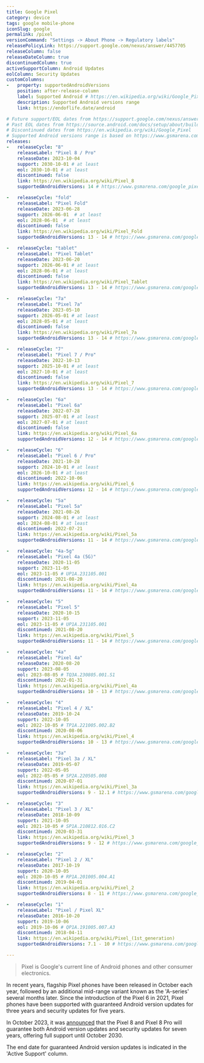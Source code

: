 ```yaml
---
title: Google Pixel
category: device
tags: google mobile-phone
iconSlug: google
permalink: /pixel
versionCommand: "Settings -> About Phone -> Regulatory labels"
releasePolicyLink: https://support.google.com/nexus/answer/4457705
releaseColumn: false
releaseDateColumn: true
discontinuedColumn: true
activeSupportColumn: Android Updates
eolColumn: Security Updates
customColumns:
-   property: supportedAndroidVersions
    position: after-release-column
    label: Supported Android # https://en.wikipedia.org/wiki/Google_Pixel#Phones
    description: Supported Android versions range
    link: https://endoflife.date/android

# Future support/EOL dates from https://support.google.com/nexus/answer/4457705 and https://en.wikipedia.org/wiki/Google_Pixel.
# Past EOL dates from https://source.android.com/docs/setup/about/build-numbers (the latest release date wins).
# Discontinued dates from https://en.wikipedia.org/wiki/Google_Pixel
# Supported Android versions range is based on https://www.gsmarena.com/.
releases:
-   releaseCycle: "8"
    releaseLabel: "Pixel 8 / Pro"
    releaseDate: 2023-10-04
    support: 2030-10-01 # at least
    eol: 2030-10-01 # at least
    discontinued: false
    link: https://en.wikipedia.org/wiki/Pixel_8
    supportedAndroidVersions: 14 # https://www.gsmarena.com/google_pixel_8-12546.php

-   releaseCycle: "fold"
    releaseLabel: "Pixel Fold"
    releaseDate: 2023-06-28
    support: 2026-06-01  # at least
    eol: 2028-06-01  # at least
    discontinued: false
    link: https://en.wikipedia.org/wiki/Pixel_Fold
    supportedAndroidVersions: 13 - 14 # https://www.gsmarena.com/google_pixel_fold-12265.php

-   releaseCycle: "tablet"
    releaseLabel: "Pixel Tablet"
    releaseDate: 2023-06-20
    support: 2026-06-01 # at least
    eol: 2028-06-01 # at least
    discontinued: false
    link: https://en.wikipedia.org/wiki/Pixel_Tablet
    supportedAndroidVersions: 13 - 14 # https://www.gsmarena.com/google_pixel_tablet-11905.php

-   releaseCycle: "7a"
    releaseLabel: "Pixel 7a"
    releaseDate: 2023-05-10
    support: 2026-05-01 # at least
    eol: 2028-05-01 # at least
    discontinued: false
    link: https://en.wikipedia.org/wiki/Pixel_7a
    supportedAndroidVersions: 13 - 14 # https://www.gsmarena.com/google_pixel_7a-12170.php

-   releaseCycle: "7"
    releaseLabel: "Pixel 7 / Pro"
    releaseDate: 2022-10-13
    support: 2025-10-01 # at least
    eol: 2027-10-01 # at least
    discontinued: false
    link: https://en.wikipedia.org/wiki/Pixel_7
    supportedAndroidVersions: 13 - 14 # https://www.gsmarena.com/google_pixel_7-11903.php

-   releaseCycle: "6a"
    releaseLabel: "Pixel 6a"
    releaseDate: 2022-07-28
    support: 2025-07-01 # at least
    eol: 2027-07-01 # at least
    discontinued: false
    link: https://en.wikipedia.org/wiki/Pixel_6a
    supportedAndroidVersions: 12 - 14 # https://www.gsmarena.com/google_pixel_6a-11229.php

-   releaseCycle: "6"
    releaseLabel: "Pixel 6 / Pro"
    releaseDate: 2021-10-28
    support: 2024-10-01 # at least
    eol: 2026-10-01 # at least
    discontinued: 2022-10-06
    link: https://en.wikipedia.org/wiki/Pixel_6
    supportedAndroidVersions: 12 - 14 # https://www.gsmarena.com/google_pixel_6-11037.php

-   releaseCycle: "5a"
    releaseLabel: "Pixel 5a"
    releaseDate: 2021-08-26
    support: 2024-08-01 # at least
    eol: 2024-08-01 # at least
    discontinued: 2022-07-21
    link: https://en.wikipedia.org/wiki/Pixel_5a
    supportedAndroidVersions: 11 - 14 # https://www.gsmarena.com/google_pixel_5a_5g-11059.php

-   releaseCycle: "4a-5g"
    releaseLabel: "Pixel 4a (5G)"
    releaseDate: 2020-11-05
    support: 2023-11-05
    eol: 2023-11-05 # UP1A.231105.001
    discontinued: 2021-08-20
    link: https://en.wikipedia.org/wiki/Pixel_4a
    supportedAndroidVersions: 11 - 14 # https://www.gsmarena.com/google_pixel_4a_5g-10385.php

-   releaseCycle: "5"
    releaseLabel: "Pixel 5"
    releaseDate: 2020-10-15
    support: 2023-11-05
    eol: 2023-11-05 # UP1A.231105.001
    discontinued: 2021-08-20
    link: https://en.wikipedia.org/wiki/Pixel_5
    supportedAndroidVersions: 11 - 14 # https://www.gsmarena.com/google_pixel_5-10386.php

-   releaseCycle: "4a"
    releaseLabel: "Pixel 4a"
    releaseDate: 2020-08-20
    support: 2023-08-05
    eol: 2023-08-05 # TQ3A.230805.001.S1
    discontinued: 2022-01-31
    link: https://en.wikipedia.org/wiki/Pixel_4a
    supportedAndroidVersions: 10 - 13 # https://www.gsmarena.com/google_pixel_4a-10123.php

-   releaseCycle: "4"
    releaseLabel: "Pixel 4 / XL"
    releaseDate: 2019-10-24
    support: 2022-10-05
    eol: 2022-10-05 # TP1A.221005.002.B2
    discontinued: 2020-08-06
    link: https://en.wikipedia.org/wiki/Pixel_4
    supportedAndroidVersions: 10 - 13 # https://www.gsmarena.com/google_pixel_4-9896.php

-   releaseCycle: "3a"
    releaseLabel: "Pixel 3a / XL"
    releaseDate: 2019-05-07
    support: 2022-05-05
    eol: 2022-05-05 # SP2A.220505.008
    discontinued: 2020-07-01
    link: https://en.wikipedia.org/wiki/Pixel_3a
    supportedAndroidVersions: 9 - 12.1 # https://www.gsmarena.com/google_pixel_3a-9408.php

-   releaseCycle: "3"
    releaseLabel: "Pixel 3 / XL"
    releaseDate: 2018-10-09
    support: 2021-10-05
    eol: 2021-10-05 # SP1A.210812.016.C2
    discontinued: 2020-03-31
    link: https://en.wikipedia.org/wiki/Pixel_3
    supportedAndroidVersions: 9 - 12 # https://www.gsmarena.com/google_pixel_3-9256.php

-   releaseCycle: "2"
    releaseLabel: "Pixel 2 / XL"
    releaseDate: 2017-10-19
    support: 2020-10-05
    eol: 2020-10-05 # RP1A.201005.004.A1
    discontinued: 2019-04-01
    link: https://en.wikipedia.org/wiki/Pixel_2
    supportedAndroidVersions: 8 - 11 # https://www.gsmarena.com/google_pixel_2-8733.php

-   releaseCycle: "1"
    releaseLabel: "Pixel / Pixel XL"
    releaseDate: 2016-10-20
    support: 2019-10-06
    eol: 2019-10-06 # QP1A.191005.007.A3
    discontinued: 2018-04-11
    link: https://en.wikipedia.org/wiki/Pixel_(1st_generation)
    supportedAndroidVersions: 7.1 - 10 # https://www.gsmarena.com/google_pixel_xl-8345.php

---
```


> Pixel is Google's current line of Android phones and other consumer electronics.

In recent years, flagship Pixel phones have been released in October each year, followed by an
additional mid-range variant known as the 'A-series' several months later. Since the introduction
of the Pixel 6 in 2021, Pixel phones have been supported with guaranteed Android version updates
for three years and security updates for five years.

In October 2023, it was
[announced](https://blog.google/products/pixel/software-support-pixel-8-pixel-8-pro/) that the
Pixel 8 and Pixel 8 Pro will guarantee both Android version updates and security updates for
seven years, offering full support until October 2030.

The end date for guaranteed Android version updates is indicated in the 'Active Support' column.
